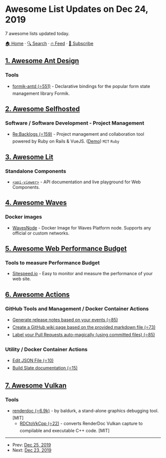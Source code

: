 # Awesome List Updates on Dec 24, 2019

7 awesome lists updated today.

[🏠 Home](/README.md) · [🔍 Search](https://www.trackawesomelist.com/search/) · [🔥 Feed](https://www.trackawesomelist.com/rss.xml) · [📮 Subscribe](https://trackawesomelist.us17.list-manage.com/subscribe?u=d2f0117aa829c83a63ec63c2f&id=36a103854c)



## [1. Awesome Ant Design](/content/websemantics/awesome-ant-design/README.md)

### Tools

*   [formik-antd (⭐551)](https://github.com/jannikbuschke/formik-antd) - Declarative bindings for the popular form state management library Formik.

## [2. Awesome Selfhosted](/content/awesome-selfhosted/awesome-selfhosted/README.md)

### Software / Software Development - Project Management

*   [Re:Backlogs (⭐159)](https://github.com/kaishuu0123/rebacklogs) - Project management and collaboration tool powered by Ruby on Rails & VueJS. ([Demo](https://rebacklogs.saino.me/users/sign_up)) `MIT` `Ruby`

## [3. Awesome Lit](/content/web-padawan/awesome-lit/README.md)

### Standalone Components

*   [`<api-viewer>`](https://github.com/web-padawan/api-viewer-element) - API documentation and live playground for Web Components.

## [4. Awesome Waves](/content/msmolyakov/awesome-waves/README.md)

### Docker images

*   [WavesNode](https://hub.docker.com/r/wavesplatform/wavesnode) - Docker Image for Waves Platform node. Supports any official or custom networks.

## [5. Awesome Web Performance Budget](/content/pajaydev/awesome-web-performance-budget/README.md)

### Tools to measure Performance Budget

*   [Sitespeed.io](https://www.sitespeed.io/) - Easy to monitor and measure the performance of your web site.

## [6. Awesome Actions](/content/sdras/awesome-actions/README.md)

### GitHub Tools and Management / Docker Container Actions

*   [Generate release notes based on your events (⭐85)](https://github.com/Decathlon/release-notes-generator-action)
*   [Create a GitHub wiki page based on the provided markdown file (⭐73)](https://github.com/Decathlon/wiki-page-creator-action)
*   [Label your Pull Requests auto-magically (using committed files) (⭐85)](https://github.com/Decathlon/pull-request-labeler-action)

### Utility / Docker Container Actions

*   [Edit JSON File (⭐10)](https://github.com/deef0000dragon1/json-edit-action)
*   [Build Slate documentation (⭐15)](https://github.com/Decathlon/slate-builder-action)

## [7. Awesome Vulkan](/content/vinjn/awesome-vulkan/README.md)

### Tools

*   [renderdoc (⭐6.9k)](https://github.com/baldurk/renderdoc) - by baldurk, a stand-alone graphics debugging tool. \[MIT]
    *   [RDCtoVkCpp (⭐22)](https://github.com/azhirnov/RDCtoVkCpp) - converts RenderDoc Vulkan capture to compilable and executable C++ code. \[MIT]

---

- Prev: [Dec 25, 2019](/content/2019/12/25/README.md)
- Next: [Dec 23, 2019](/content/2019/12/23/README.md)